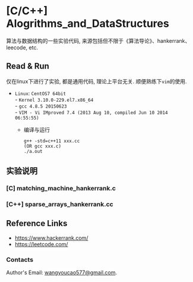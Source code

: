 # [C/C++] Alogrithms_and_DataStructures
算法与数据结构的一些实验代码, 来源包括但不限于《算法导论》、hankerrank、leecode, etc.   


## Read & Run
仅在linux下进行了实验, 都是通用代码, 理论上平台无关. 顺便熟练下`vim`的使用.    
- `Linux`: `CentOS7 64bit`   
			- `Kernel 3.10.0-229.el7.x86_64`   
			- `gcc 4.8.5 20150623`   
			- `VIM - Vi IMproved 7.4 (2013 Aug 10, compiled Jun 10 2014 06:55:55)`    

	- 编译与运行   
		```
		g++ -std=c++11 xxx.cc    
		(OR gcc xxx.c)    
		./a.out   
		```   

## 实验说明   
  
### [C] matching_machine_hankerrank.c   


### [C++] sparse_arrays_hankerrank.cc   


## Reference Links
- https://www.hackerrank.com/   
- https://leetcode.com/   


### Contacts
Author's Email: wangyoucao577@gmail.com.
